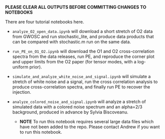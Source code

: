 **PLEASE CLEAR ALL OUTPUTS BEFORE COMMITTING CHANGES TO NOTEBOOKS**

There are four tutorial notebooks here.

* `analyze_O2_open_data.ipynb` will download a short stretch of O2 data from GWOSC and run stochastic_lite, and produce data products that can be compared with stochastic.m run on the same data.

* `run_PE_on_O1_O2.ipynb` will download the O1 and O2 cross-correlation spectra from the data releases, run PE, and reproduce the corner plot and upper limits from the O2 paper (for tensor modes, with a log-uniform prior).

* `simulate_and_analyze_white_noise_and_signal.ipynb` will simulate a stretch of white noise and a signal, run the cross correlation analysis to produce cross-correlation spectra, and finally run PE to recover the injection.

* `analyze_colored_noise_and_signal.ipynb` will analyze a stretch of simulated data with a colored noise spectrum and an alpha=2/3 background, produced in advance by Sylvia Biscoveanu. 
  * **NOTE** To run this notebook requires several large data files which have not been added to the repo. Please contact Andrew if you want to run this notebook.

